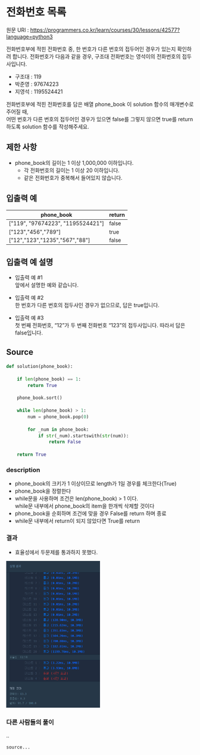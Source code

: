 # 전화번호 목록

원문 URl : https://programmers.co.kr/learn/courses/30/lessons/42577?language=python3

전화번호부에 적힌 전화번호 중, 한 번호가 다른 번호의 접두어인 경우가 있는지 확인하려 합니다.
전화번호가 다음과 같을 경우, 구조대 전화번호는 영석이의 전화번호의 접두사입니다.

- 구조대 : 119
- 박준영 : 97674223
- 지영석 : 1195524421

전화번호부에 적힌 전화번호를 담은 배열 phone_book 이 solution 함수의 매개변수로 주어질 때,   
어떤 번호가 다른 번호의 접두어인 경우가 있으면 false를 그렇지 않으면 true를 return 하도록 solution 함수를 작성해주세요.

## 제한 사항
- phone_book의 길이는 1 이상 1,000,000 이하입니다.
  - 각 전화번호의 길이는 1 이상 20 이하입니다.
  - 같은 전화번호가 중복해서 들어있지 않습니다.

## 입출력 예
|phone_book|return|
|------|---|
|["119", "97674223", "1195524421"]|false|
|["123","456","789"]|true|
|["12","123","1235","567","88"]|false|

## 입출력 예 설명
- 입출력 예 #1  
앞에서 설명한 예와 같습니다.


- 입출력 예 #2  
한 번호가 다른 번호의 접두사인 경우가 없으므로, 답은 true입니다.


- 입출력 예 #3  
첫 번째 전화번호, “12”가 두 번째 전화번호 “123”의 접두사입니다. 따라서 답은 false입니다.

## Source
```python
def solution(phone_book):

    if len(phone_book) == 1:
        return True

    phone_book.sort()

    while len(phone_book) > 1:
        num = phone_book.pop(0)

        for _num in phone_book:
            if str(_num).startswith(str(num)):
                return False

    return True
```

### description
- phone_book의 크키가 1 이상이므로 length가 1일 경우를 체크한다(True)
- phone_book을 정렬한다
- while문을 사용하며 조건은 len(phone_book) > 1 이다.   
  while문 내부에서 phone_book의 item을 한개씩 삭제할 것이다
- phone_book을 순회하며 조건에 맞을 경우 False를 return 하며 종료
- while문 내부에서 return이 되지 않았다면 True를 return

### 결과
- 효율성에서 두문제를 통과하지 못했다.
<img src="./../images/hash_2_1.png" width="50%">

### 다른 사람들의 풀이
..

```python
source...
```
 